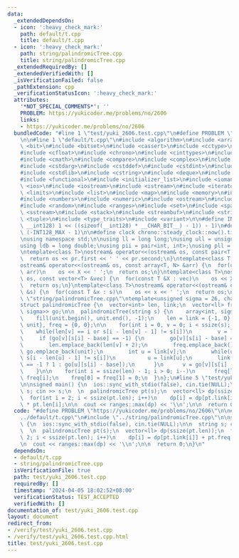 ```yaml
---
data:
  _extendedDependsOn:
  - icon: ':heavy_check_mark:'
    path: default/t.cpp
    title: default/t.cpp
  - icon: ':heavy_check_mark:'
    path: string/palindromicTree.cpp
    title: string/palindromicTree.cpp
  _extendedRequiredBy: []
  _extendedVerifiedWith: []
  _isVerificationFailed: false
  _pathExtension: cpp
  _verificationStatusIcon: ':heavy_check_mark:'
  attributes:
    '*NOT_SPECIAL_COMMENTS*': ''
    PROBLEM: https://yukicoder.me/problems/no/2606
    links:
    - https://yukicoder.me/problems/no/2606
  bundledCode: "#line 1 \"test/yuki_2606.test.cpp\"\n#define PROBLEM \"https://yukicoder.me/problems/no/2606\"\
    \n\n#line 1 \"default/t.cpp\"\n#include <algorithm>\n#include <array>\n#include\
    \ <bit>\n#include <bitset>\n#include <cassert>\n#include <cctype>\n#include <cfenv>\n\
    #include <cfloat>\n#include <chrono>\n#include <cinttypes>\n#include <climits>\n\
    #include <cmath>\n#include <compare>\n#include <complex>\n#include <concepts>\n\
    #include <cstdarg>\n#include <cstddef>\n#include <cstdint>\n#include <cstdio>\n\
    #include <cstdlib>\n#include <cstring>\n#include <deque>\n#include <fstream>\n\
    #include <functional>\n#include <initializer_list>\n#include <iomanip>\n#include\
    \ <ios>\n#include <iostream>\n#include <istream>\n#include <iterator>\n#include\
    \ <limits>\n#include <list>\n#include <map>\n#include <memory>\n#include <new>\n\
    #include <numbers>\n#include <numeric>\n#include <ostream>\n#include <queue>\n\
    #include <random>\n#include <ranges>\n#include <set>\n#include <span>\n#include\
    \ <sstream>\n#include <stack>\n#include <streambuf>\n#include <string>\n#include\
    \ <tuple>\n#include <type_traits>\n#include <variant>\n\n#define INT128_MAX (__int128)(((unsigned\
    \ __int128) 1 << ((sizeof(__int128) * __CHAR_BIT__) - 1)) - 1)\n#define INT128_MIN\
    \ (-INT128_MAX - 1)\n\n#define clock chrono::steady_clock::now().time_since_epoch().count()\n\
    \nusing namespace std;\n\nusing ll = long long;\nusing ull = unsigned long long;\n\
    using ldb = long double;\nusing pii = pair<int, int>;\nusing pll = pair<ll, ll>;\n\
    \ntemplate<class T>\nostream& operator<<(ostream& os, const pair<T, T> pr) {\n\
    \  return os << pr.first << ' ' << pr.second;\n}\ntemplate<class T, size_t N>\n\
    ostream& operator<<(ostream& os, const array<T, N> &arr) {\n  for(const T &X :\
    \ arr)\n    os << X << ' ';\n  return os;\n}\ntemplate<class T>\nostream& operator<<(ostream&\
    \ os, const vector<T> &vec) {\n  for(const T &X : vec)\n    os << X << ' ';\n\
    \  return os;\n}\ntemplate<class T>\nostream& operator<<(ostream& os, const set<T>\
    \ &s) {\n  for(const T &x : s)\n    os << x << ' ';\n  return os;\n}\n#line 1\
    \ \"string/palindromicTree.cpp\"\ntemplate<unsigned sigma = 26, char base = 'a'>\n\
    struct palindromicTree {\n  vector<int> len, link;\n  vector<ll> freq;\n  vector<array<int,\
    \ sigma>> go;\n\n  palindromicTree(string s) {\n    array<int, sigma> unit;\n\
    \    fill(unit.begin(), unit.end(), -1);\n    len = link = {-1, 0}, go = {unit,\
    \ unit}, freq = {0, 0};\n\n    for(int i = 0, v = 0; i < ssize(s); i++) {\n  \
    \    while(len[v] == i or s[i - len[v] - 1] != s[i])\n        v = link[v];\n \
    \     if (go[v][s[i] - base] == -1) {\n        go[v][s[i] - base] = ssize(len);\n\
    \        len.emplace_back(len[v] + 2);\n        freq.emplace_back();\n       \
    \ go.emplace_back(unit);\n        int u = link[v];\n        while(u != -1 and\
    \ s[i - len[u] - 1] != s[i])\n          u = link[u];\n        link.emplace_back(u\
    \ == -1 ? 1 : go[u][s[i] - base]);\n      }\n      v = go[v][s[i] - base], freq[v]++;\n\
    \    }\n\n    for(int i = ssize(len) - 1; i > 0; i--)\n      freq[link[i]] +=\
    \ freq[i];\n    freq[0] = freq[1] = 0;\n  }\n};\n#line 5 \"test/yuki_2606.test.cpp\"\
    \n\nsigned main() {\n  ios::sync_with_stdio(false), cin.tie(NULL);\n\n  string\
    \ s; cin >> s;\n  \n  palindromicTree pt(s);\n  vector<ll> dp(ssize(pt.len));\n\
    \  for(int i = 2; i < ssize(pt.len); i++)\n    dp[i] = dp[pt.link[i]] + pt.freq[i]\
    \ * pt.len[i];\n\n  cout << ranges::max(dp) << '\\n';\n\n  return 0;\n}\n"
  code: "#define PROBLEM \"https://yukicoder.me/problems/no/2606\"\n\n#include \"\
    ../default/t.cpp\"\n#include \"../string/palindromicTree.cpp\"\n\nsigned main()\
    \ {\n  ios::sync_with_stdio(false), cin.tie(NULL);\n\n  string s; cin >> s;\n\
    \  \n  palindromicTree pt(s);\n  vector<ll> dp(ssize(pt.len));\n  for(int i =\
    \ 2; i < ssize(pt.len); i++)\n    dp[i] = dp[pt.link[i]] + pt.freq[i] * pt.len[i];\n\
    \n  cout << ranges::max(dp) << '\\n';\n\n  return 0;\n}\n"
  dependsOn:
  - default/t.cpp
  - string/palindromicTree.cpp
  isVerificationFile: true
  path: test/yuki_2606.test.cpp
  requiredBy: []
  timestamp: '2024-04-05 18:02:52+08:00'
  verificationStatus: TEST_ACCEPTED
  verifiedWith: []
documentation_of: test/yuki_2606.test.cpp
layout: document
redirect_from:
- /verify/test/yuki_2606.test.cpp
- /verify/test/yuki_2606.test.cpp.html
title: test/yuki_2606.test.cpp
---
```

